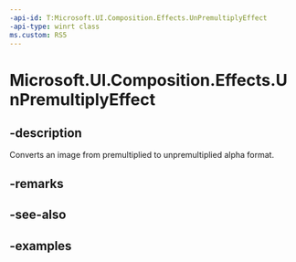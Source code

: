 ```yaml
---
-api-id: T:Microsoft.UI.Composition.Effects.UnPremultiplyEffect
-api-type: winrt class
ms.custom: RS5
---
```


<!-- Class syntax.
public class UnPremultiplyEffect : IGraphicsEffect, IGraphicsEffectSource
-->

# Microsoft.UI.Composition.Effects.UnPremultiplyEffect

## -description
Converts an image from premultiplied to unpremultiplied alpha format.

## -remarks

## -see-also

## -examples

